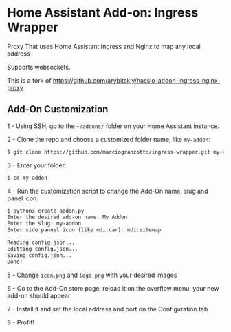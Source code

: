 # Home Assistant Add-on: Ingress Wrapper

Proxy That uses Home Assistant Ingress and Nginx to map any local address

Supports websockets.



This is a fork of https://github.com/arybitskiy/hassio-addon-ingress-nginx-proxy

## Add-On Customization

1 - Using SSH, go to the `~/addons/` folder on your Home Assistant instance.

2 - Clone the repo and choose a customized folder name, like `my-addon`:
```bash
$ git clone https://github.com/marciogranzotto/ingress-wrapper.git my-addon
```

3 - Enter your folder:
```bash
$ cd my-addon
```

4 - Run the customization script to change the Add-On name, slug and panel icon:
```bash
$ python3 create_addon.py
Enter the desired add-on name: My Addon
Enter the slug: my-addon
Enter side pannel icon (like mdi:car): mdi:sitemap

Reading config.json...
Editting config.json...
Saving config.json...
Done!
```

5 - Change `icon.png` and `logo.png` with your desired images

6 - Go to the Add-On store page, reload it on the overflow menu, your new add-on should appear

7 - Install it and set the local address and port on the Configuration tab

8 - Profit!